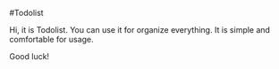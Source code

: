 #Todolist

Hi, it is Todolist. You can use it for organize everything.
It is simple and comfortable for usage.

Good luck! 
